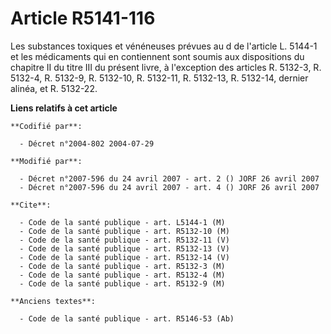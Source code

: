 # Article R5141-116

Les substances toxiques et vénéneuses prévues au d de l'article L. 5144-1 et les médicaments qui en contiennent sont soumis
aux dispositions du chapitre II du titre III du présent livre, à l'exception des articles R. 5132-3, R. 5132-4, R. 5132-9, R.
5132-10, R. 5132-11, R. 5132-13, R. 5132-14, dernier alinéa, et R. 5132-22.

**Liens relatifs à cet article**

	**Codifié par**:

	  - Décret n°2004-802 2004-07-29

	**Modifié par**:

	  - Décret n°2007-596 du 24 avril 2007 - art. 2 () JORF 26 avril 2007
	  - Décret n°2007-596 du 24 avril 2007 - art. 4 () JORF 26 avril 2007

	**Cite**:

	  - Code de la santé publique - art. L5144-1 (M)
	  - Code de la santé publique - art. R5132-10 (M)
	  - Code de la santé publique - art. R5132-11 (V)
	  - Code de la santé publique - art. R5132-13 (V)
	  - Code de la santé publique - art. R5132-14 (V)
	  - Code de la santé publique - art. R5132-3 (M)
	  - Code de la santé publique - art. R5132-4 (M)
	  - Code de la santé publique - art. R5132-9 (M)

	**Anciens textes**:

	  - Code de la santé publique - art. R5146-53 (Ab)
